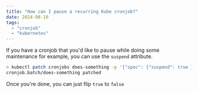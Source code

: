 ```yaml
---
title: "How can I pause a recurring Kube cronjob?"
date: 2024-08-10
tags:
  - "cronjob"
  - "kubernetes"
---
```


If you have a cronjob that you'd like to pause while doing some maintenance for example, you can use the `suspend` attribute.

```bash
> kubectl patch cronjobs does-something -p '{"spec": {"suspend": true }}'
cronjob.batch/does-something patched
```

Once you're done, you can just flip `true` to `false`
